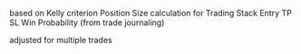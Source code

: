 based on Kelly criterion
Position Size calculation
for
  Trading Stack
  Entry
  TP
  SL
  Win Probability (from trade journaling)
  
adjusted for multiple trades
